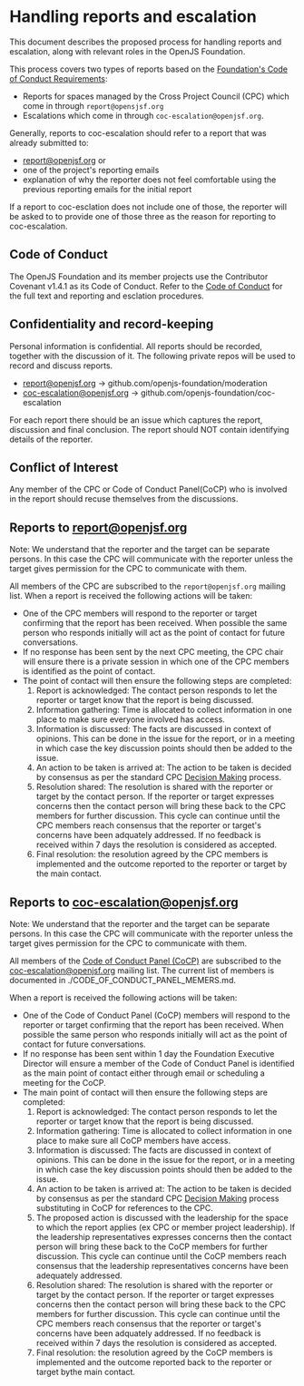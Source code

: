 # Handling reports and escalation
This document describes the proposed process for handling reports and escalation, along with relevant roles in the OpenJS Foundation.

This process covers two types of reports based on the [Foundation's Code of Conduct Requirements](https://github.com/openjs-foundation/cross-project-council/blob/master/proposals/stage-2/CODE_OF_CONDUCT/FOUNDATION_CODE_OF_CONDUCT_REQUIREMENTS.md):

* Reports for spaces managed by the Cross Project Council (CPC) which come in through `report@opensjsf.org`
* Escalations which come in through `coc-escalation@openjsf.org`.   

Generally, reports to coc-escalation should refer to a report that was already submitted to:

* report@openjsf.org or
* one of the project's reporting emails 
* explanation of why the reporter does not feel comfortable using the previous reporting emails for the initial report

If a report to coc-esclation does not include one of those, the reporter will be asked to to provide one of those three as the 
reason for reporting to coc-escalation.

## Code of Conduct

The OpenJS Foundation and its member projects use the Contributor Covenant v1.4.1 as its Code of Conduct. Refer to the [Code of Conduct](https://github.com/openjs-foundation/cross-project-council/blob/master/CODE_OF_CONDUCT.md) for the full text and reporting and esclation procedures. 


## Confidentiality and record-keeping
Personal information is confidential. All reports should be recorded, together with the discussion of it. The following private repos will be used to record and discuss reports.

* report@openjsf.org -> github.com/openjs-foundation/moderation
* coc-escalation@openjsf.org -> github.com/openjs-foundation/coc-escalation

For each report there should be an issue which captures the report, discussion and final conclusion.  The report should NOT contain identifying details of the reporter.

## Conflict of Interest

Any member of the CPC or Code of Conduct Panel(CoCP) who is involved in the report should recuse themselves from the discussions.

## Reports to report@openjsf.org

Note: We understand that the reporter and the target can be separate persons. In this case the CPC will communicate with the reporter unless the target gives permission for the CPC to communicate with them.

All members of the CPC are subscribed to the `report@openjsf.org` mailing list.  When a report is received the following actions will be taken:
   * One of the CPC members will respond to the reporter or target confirming that the report has been received. When possible the same person who responds initially will act as the point of contact for future conversations.
   * If no response has been sent by the next CPC meeting, the CPC chair will ensure there is a private session in which one of the CPC members is identified as the point of contact.
   * The point of contact will then ensure the following steps are completed:
     1. Report is acknowledged: The contact person responds to let the reporter or target know that the report is being discussed.
     1. Information gathering: Time is allocated to collect information in one place to make sure everyone involved has access.
     1. Information is discussed: The facts are discussed in context of opinions. This can be done in the issue for the report, or in a meeting in which case the key discussion points should then be added to the issue.
     1. An action to be taken is arrived at: The action to be taken is decided by consensus as per the standard CPC
        [Decision Making](https://github.com/openjs-foundation/cross-project-council/blob/master/CPC-CHARTER.md#section-9-decision-making) process.
     1. Resolution shared: The resolution is shared with the reporter or target by the contact person. If the reporter or target expresses concerns then the contact person will bring these back to the CPC members for further discussion. This cycle can continue until the CPC members reach consensus that the reporter or target's concerns have been adquately addressed. If no feedback is received within 7 days the resolution is considered as accepted. 
     1. Final resolution: the resolution agreed by the CPC members is implemented and the outcome reported to the reporter or target by the main contact.
        
## Reports to coc-escalation@openjsf.org

Note: We understand that the reporter and the target can be separate persons. In this case the CPC will communicate with the reporter unless the target gives permission for the CPC to communicate with them.

All members of the [Code of Conduct Panel (CoCP)](https://github.com/openjs-foundation/cross-project-council/blob/master/proposals/stage-2/CODE_OF_CONDUCT/FOUNDATION_CODE_OF_CONDUCT_REQUIREMENTS.md#code-of-conduct-panel)
are subscribed to the coc-escalation@openjsf.org mailing list. The current list of members is documented in ./CODE_OF_CONDUCT_PANEL_MEMERS.md.
     
When a report is received the following actions will be taken:

  * One of the Code of Conduct Panel (CoCP) members will respond to the reporter or target confirming that the report has been received. When possible the same person who responds initially will act as the point of contact for future conversations.
  * If no response has been sent within 1 day the Foundation Executive Director will ensure a member of the Code of Conduct
    Panel is identified as the main point of contact either through email or scheduling a meeting for the CoCP.
  * The main point of contact will then ensure the following steps are completed:
     1. Report is acknowledged: The contact person responds to let the reporter or target know that the report is being discussed.
     1. Information gathering: Time is allocated to collect information in one place to make sure all CoCP members have access.
     1. Information is discussed: The facts are discussed in context of opinions. This can be done in the issue for the report, or in a meeting in which case the key discussion points should then be added to the issue.
     1. An action to be taken is arrived at: The action to be taken is decided by consensus as per the standard CPC
        [Decision Making](https://github.com/openjs-foundation/cross-project-council/blob/master/CPC-CHARTER.md#section-9-decision-making) process substituting in CoCP for references to the CPC.
     1. The proposed action is discussed with the leadership for the space to which the report applies (ex CPC or member
        project leadership). If the leadership representatives expresses concerns then the contact person will bring these back to the CoCP members for further discussion.  This cycle can continue until the CoCP members reach consensus that the leadership representatives concerns have been adequately addressed.
     1. Resolution shared: The resolution is shared with the reporter or target by the contact person. If the reporter or target expresses concerns then the contact person will bring these back to the CPC members for further discussion. This cycle can continue until the CPC members reach consensus that the reporter or target's concerns have been adquately addressed. If no feedback is received within 7 days the resolution is considered as accepted. 
     1. Final resolution: the resolution agreed by the CoCP members is implemented and the outcome reported back to the reporter or target bythe main contact.
      
